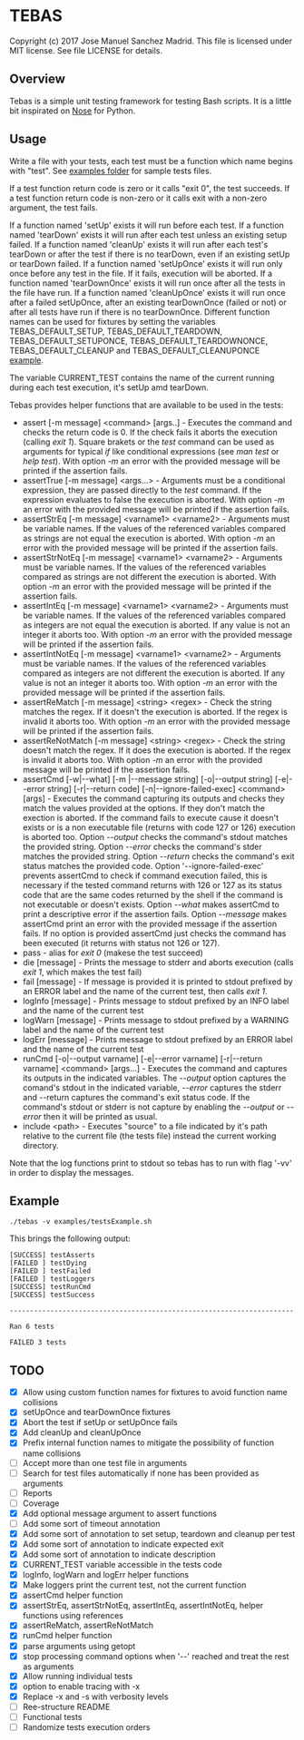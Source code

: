 TEBAS
============
Copyright (c) 2017 Jose Manuel Sanchez Madrid. This file is licensed under MIT license. See file LICENSE for details.

## Overview
Tebas is a simple unit testing framework for testing Bash scripts. It is a little bit inspirated on [Nose](http://nose.readthedocs.io/en/latest/) for Python.

## Usage
Write a file with your tests, each test must be a function which name begins with "test". See [examples folder](examples/) for sample tests files.

If a test function return code is zero or it calls "exit 0", the test succeeds.
If a test function return code is non-zero or it calls exit with a non-zero argument, the test fails.

If a function named 'setUp' exists it will run before each test.
If a function named 'tearDown' exists it will run after each test unless an existing setup failed.
If a function named 'cleanUp' exists it will run after each test's tearDown or after the test if there is no tearDown, even if an existing setUp or tearDown failed.
If a function named 'setUpOnce' exists it will run only once before any test in the file. If it fails, execution will be aborted.
If a function named 'tearDownOnce' exists it will run once after all the tests in the file have run.
If a function named 'cleanUpOnce' exists it will run once after a failed setUpOnce, after an existing tearDownOnce (failed or not) or after all tests have run if there is no tearDownOnce.
Different function names can be used for fixtures by setting the variables TEBAS_DEFAULT_SETUP, TEBAS_DEFAULT_TEARDOWN, TEBAS_DEFAULT_SETUPONCE, TEBAS_DEFAULT_TEARDOWNONCE, TEBAS_DEFAULT_CLEANUP and TEBAS_DEFAULT_CLEANUPONCE  [example](examples/testsCustomSetUp.sh).

The variable CURRENT_TEST contains the name of the current running during each test execution, it's setUp amd tearDown.

Tebas provides helper functions that are available to be used in the tests:
 * assert \[-m message\] \<command\> \[args..\] - Executes the command and checks the return code is 0. If the check fails it aborts the execution (calling _exit 1_). Square brakets or the _test_ command can be used as arguments for typical _if_ like conditional expressions (see _man test_ or _help test_). With option _-m_ an error with the provided message will be printed if the assertion fails.
 * assertTrue \[-m message\] \<args...\> - Arguments must be a conditional expression, they are passed directly to the _test_ command. If the expression evaluates to false the execution is aborted. With option _-m_ an error with the provided message will be printed if the assertion fails.
 * assertStrEq \[-m message\] \<varname1\> \<varname2\> - Arguments must be variable names. If the values of the referenced variables compared as strings are not equal the execution is aborted. With option _-m_ an error with the provided message will be printed if the assertion fails.
 * assertStrNotEq \[-m message\] \<varname1\> \<varname2\> - Arguments must be variable names. If the values of the referenced variables compared as strings are not different the execution is aborted. With option _-m_ an error with the provided message will be printed if the assertion fails.
 * assertIntEq \[-m message\] \<varname1\> \<varname2\> - Arguments must be variable names. If the values of the referenced variables compared as integers are not equal the execution is aborted. If any value is not an integer it aborts too. With option _-m_ an error with the provided message will be printed if the assertion fails.
 * assertIntNotEq \[-m message\] \<varname1\> \<varname2\> - Arguments must be variable names. If the values of the referenced variables compared as integers are not different the execution is aborted. If any value is not an integer it aborts too. With option _-m_ an error with the provided message will be printed if the assertion fails.
 * assertReMatch \[-m message\] \<string\> \<regex\> - Check the string matches the regex. If it doesn't the execution is aborted. If the regex is invalid it aborts too. With option _-m_ an error with the provided message will be printed if the assertion fails.
 * assertReNotMatch \[-m message\] \<string\> \<regex\> - Check the string doesn't match the regex. If it does the execution is aborted. If the regex is invalid it aborts too. With option _-m_ an error with the provided message will be printed if the assertion fails.
 * assertCmd \[-w|--what\] \[-m |--message string\] \[-o|--output string\] \[-e|--error string\] \[-r|--return code\] \[-n|--ignore-failed-exec\] \<command\> \[args\] - Executes the command capturing its outputs and checks they match the values provided at the options. If they don't match the exection is aborted. If the command fails to execute cause it doesn't exists or is a non executable file (returns with code 127 or 126) execution is aborted too. Option _--output_ checks the command's stdout matches the provided string. Option _--error_ checks the command's stder matches the provided string. Option _--return_ checks the command's exit status matches the provided code. Option '--ignore-failed-exec' prevents assertCmd to check if command execution failed, this is necessary if the tested command returns with 126 or 127 as its status code that are the same codes returned by the shell if the command is not executable or doesn't exists. Option _--what_ makes assertCmd to print a descriptive error if the assertion fails. Option _--message_ makes assertCmd print an error with the provided message if the assertion fails. If no option is provided assertCmd just checks the command has been executed (it returns with status not 126 or 127).
 * pass - alias for _exit 0_ (makese the test succeed)
 * die \[message\] - Prints the message to stderr and aborts execution (calls _exit 1_, which makes the test fail)
 * fail \[message\] - If message is provided it is printed to stdout prefixed by an ERROR label and the name of the current test, then calls _exit 1_.
 * logInfo \[message\] - Prints message to stdout prefixed by an INFO label and the name of the current test
 * logWarn \[message\] - Prints message to stdout prefixed by a WARNING label and the name of the current test
 * logErr \[message\] - Prints message to stdout prefixed by an ERROR label and the name of the current test
 * runCmd \[-o|--output varname\] \[-e|--error varname\] \[-r|--return varname\] \<command\> \[args...\] - Executes the command and captures its outputs in the indicated variables. The _--output_ option captures the comand's stdout in the indicated variable, _--error_ captures the stderr and --return captures the command's exit status code. If the command's stdout or stderr is not capture by enabling the _--output_ or _--error_ then it will be printed as usual.
 * include \<path\> - Executes "source" to a file indicated by it's path relative to the current file (the tests file) instead the current working directory.

Note that the log functions print to stdout so tebas has to run with flag '-vv' in order to display the messages.

## Example
```
./tebas -v examples/testsExample.sh
```
This brings the following output:
```
[SUCCESS] testAsserts
[FAILED ] testDying
[FAILED ] testFailed
[FAILED ] testLoggers
[SUCCESS] testRunCmd
[SUCCESS] testSuccess

----------------------------------------------------------------------

Ran 6 tests

FAILED 3 tests
```

## TODO
 - [x] Allow using custom function names for fixtures to avoid function name collisions
 - [x] setUpOnce and tearDownOnce fixtures
 - [x] Abort the test if setUp or setUpOnce fails
 - [x] Add cleanUp and cleanUpOnce
 - [x] Prefix internal function names to mitigate the possibility of function name collisions
 - [ ] Accept more than one test file in arguments
 - [ ] Search for test files automatically if none has been provided as arguments
 - [ ] Reports
 - [ ] Coverage
 - [x] Add optional message argument to assert functions
 - [ ] Add some sort of timeout annotation
 - [x] Add some sort of annotation to set setup, teardown and cleanup per test
 - [x] Add some sort of annotation to indicate expected exit
 - [x] Add some sort of annotation to indicate description
 - [x] CURRENT_TEST variable accessible in the tests code
 - [x] logInfo, logWarn and logErr helper functions
 - [x] Make loggers print the current test, not the current function
 - [x] assertCmd helper function
 - [x] assertStrEq, assertStrNotEq, assertIntEq, assertIntNotEq, helper functions using references
 - [x] assertReMatch, assertReNotMatch
 - [x] runCmd helper function
 - [x] parse arguments using getopt
 - [x] stop processing command options when '--' reached and treat the rest as arguments
 - [x] Allow running individual tests
 - [x] option to enable tracing with -x
 - [x] Replace -x and -s with verbosity levels
 - [ ] Ree-structure README
 - [ ] Functional tests
 - [ ] Randomize tests execution orders
